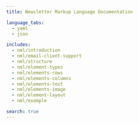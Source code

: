 ```yaml
---
title: Newsletter Markup Language Documentation

language_tabs:
  - yaml
  - json

includes:
  - nml/introduction
  - nml/email-client-support
  - nml/structure
  - nml/element-types
  - nml/elements-rows
  - nml/elements-columns
  - nml/elements-text
  - nml/elements-image
  - nml/element-layout
  - nml/example

search: true
---
```

